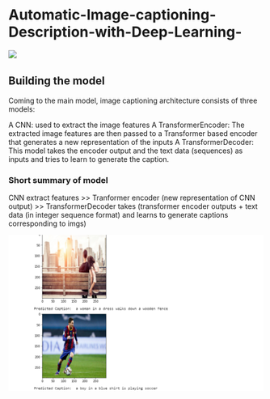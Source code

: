 # Automatic-Image-captioning-Description-with-Deep-Learning-

![](https://miro.medium.com/max/1400/1*UOThCj27n-ZnGM5BOrTrmg.jpeg)



## Building the model
Coming to the main model, image captioning architecture consists of three models:

A CNN: used to extract the image features
A TransformerEncoder: The extracted image features are then passed to a Transformer
             based encoder that generates a new representation of the inputs
A TransformerDecoder: This model takes the encoder output and the text data
             (sequences) as inputs and tries to learn to generate the caption.



### Short summary of model
CNN extract features >> Tranformer encoder (new representation of CNN output) >> TransformerDecoder takes (transformer encoder outputs + text data (in integer sequence format) and learns to generate captions corresponding to imgs)


![](https://github.com/Kaif10/Automatic-Image-captioning-Description-with-Deep-Learning-/blob/main/outputs.png)

